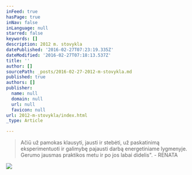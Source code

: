 ```yaml
---
inFeed: true
hasPage: true
inNav: false
inLanguage: null
starred: false
keywords: []
description: 2012 m. stovykla
datePublished: '2016-02-27T07:23:19.335Z'
dateModified: '2016-02-27T07:18:13.537Z'
title: ''
author: []
sourcePath: _posts/2016-02-27-2012-m-stovykla.md
published: true
authors: []
publisher:
  name: null
  domain: null
  url: null
  favicon: null
url: 2012-m-stovykla/index.html
_type: Article

---
```

> Ačiū už pamokas klausyti, jausti ir stebėti, už paskatinimą eksperimentuoti ir galimybę pajausti darbą energetiniame lygmenyje. Gerumo jausmas praktikos metu ir po jos labai didelis". - RENATA

![](https://the-grid-user-content.s3-us-west-2.amazonaws.com/a5be794d-2579-4e01-8f1d-7465e8e2bf26.jpg)